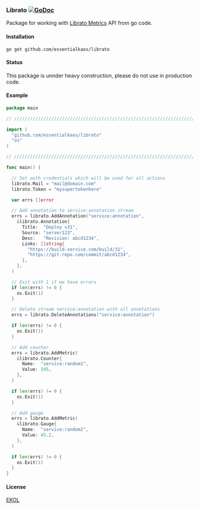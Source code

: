### Librato [![GoDoc](https://godoc.org/github.com/essentialkaos/librato?status.svg)](https://godoc.org/github.com/essentialkaos/librato)

Package for working with [Librato Metrics](https://www.librato.com) API from go code.

#### Installation

````
go get github.com/essentialkaos/librato
````

#### Status

This package is unnder heavy construction, please do not use in production code.

#### Example

```Go
package main

// ////////////////////////////////////////////////////////////////////////////////// //

import (
  "github.com/essentialkaos/librato"
  "os"
)

// ////////////////////////////////////////////////////////////////////////////////// //

func main() {

  // Set auth credentials which will be used for all actions
  librato.Mail = "mail@domain.com"
  librato.Token = "mysupertokenhere"

  var errs []error

  // Add annotation to service:annotation stream
  errs = librato.AddAnnotation("service:annotation",
    &librato.Annotation{
      Title:  "Deploy v31",
      Source: "server123",
      Desc:   "Revision: abcd1234",
      Links: []string{
        "https://build-service.com/build/31",
        "https://git-repo.com/commit/abcd1234",
      },
    },
  )

  // Exit with 1 if we have errors
  if len(errs) != 0 {
    os.Exit(1)
  }

  // Delete stream service:annotation with all annotations
  errs = librato.DeleteAnnotations("service:annotation")

  if len(errs) != 0 {
    os.Exit(1)
  }

  // Add counter
  errs = librato.AddMetric(
    &librato.Counter{
      Name:  "service:random1",
      Value: 345,
    },
  )

  if len(errs) != 0 {
    os.Exit(1)
  }

  // Add gauge
  errs = librato.AddMetric(
    &librato.Gauge{
      Name:  "service:random2",
      Value: 45.2,
    },
  )

  if len(errs) != 0 {
    os.Exit(1)
  }
}
```

#### License

[EKOL](https://essentialkaos.com/ekol)
